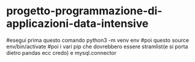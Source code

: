 # progetto-programmazione-di-applicazioni-data-intensive
#esegui prima questo comando
python3 -m venv env
#poi questo
source env/bin/activate
#poi i vari pip che dovrebbero essere stramlist(e si porta dietro pandas ecc credo) e mysql.connector
